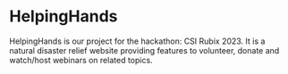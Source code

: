# HelpingHands

HelpingHands is our project for the hackathon: CSI Rubix 2023.
It is a natural disaster relief website providing features to volunteer, donate and watch/host webinars on related topics. 
